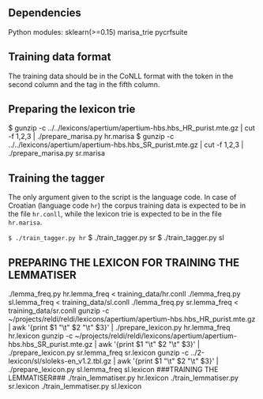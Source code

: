 ## Dependencies
Python modules:
sklearn(>=0.15)
marisa_trie
pycrfsuite

## Training data format

The training data should be in the CoNLL format with the token in the second
column and the tag in the fifth column.

## Preparing the lexicon trie

$ gunzip -c ../../lexicons/apertium/apertium-hbs.hbs_HR_purist.mte.gz | cut -f 1,2,3 | ./prepare_marisa.py hr.marisa
$ gunzip -c ../../lexicons/apertium/apertium-hbs.hbs_SR_purist.mte.gz | cut -f 1,2,3 | ./prepare_marisa.py sr.marisa

## Training the tagger

The only argument given to the script is the language code. In case of
Croatian (language code `hr`) the corpus training data is expected to be in
the file `hr.conll`, while the lexicon trie is expected to be in the file `hr.marisa`.

`$ ./train_tagger.py hr`
$ ./train_tagger.py sr
$ ./train_tagger.py sl

## PREPARING THE LEXICON FOR TRAINING THE LEMMATISER
./lemma_freq.py hr.lemma_freq < training_data/hr.conll
./lemma_freq.py sl.lemma_freq < training_data/sl.conll
./lemma_freq.py sr.lemma_freq < training_data/sr.conll
gunzip -c ~/projects/reldi/reldi/lexicons/apertium/apertium-hbs.hbs_HR_purist.mte.gz | awk '{print $1 "\t" $2 "\t" $3}' | ./prepare_lexicon.py hr.lemma_freq hr.lexicon
gunzip -c ~/projects/reldi/reldi/lexicons/apertium/apertium-hbs.hbs_SR_purist.mte.gz | awk '{print $1 "\t" $2 "\t" $3}' | ./prepare_lexicon.py sr.lemma_freq sr.lexicon
gunzip -c ../2-lexicon/sl/sloleks-en_v1.2.tbl.gz | awk '{print $1 "\t" $2 "\t" $3}' | ./prepare_lexicon.py sl.lemma_freq sl.lexicon
###TRAINING THE LEMMATISER###
./train_lemmatiser.py hr.lexicon
./train_lemmatiser.py sr.lexicon
./train_lemmatiser.py sl.lexicon

